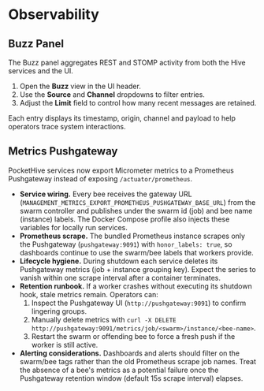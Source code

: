 # Observability

## Buzz Panel

The Buzz panel aggregates REST and STOMP activity from both the Hive services and the UI.

1. Open the **Buzz** view in the UI header.
2. Use the **Source** and **Channel** dropdowns to filter entries.
3. Adjust the **Limit** field to control how many recent messages are retained.

Each entry displays its timestamp, origin, channel and payload to help operators trace system interactions.

## Metrics Pushgateway

PocketHive services now export Micrometer metrics to a Prometheus Pushgateway instead of exposing `/actuator/prometheus`.

- **Service wiring.** Every bee receives the gateway URL (`MANAGEMENT_METRICS_EXPORT_PROMETHEUS_PUSHGATEWAY_BASE_URL`) from the swarm controller and publishes under the swarm id (job) and bee name (instance) labels. The Docker Compose profile also injects these variables for locally run services.
- **Prometheus scrape.** The bundled Prometheus instance scrapes only the Pushgateway (`pushgateway:9091`) with `honor_labels: true`, so dashboards continue to use the swarm/bee labels that workers provide.
- **Lifecycle hygiene.** During shutdown each service deletes its Pushgateway metrics (job + instance grouping key). Expect the series to vanish within one scrape interval after a container terminates.
- **Retention runbook.** If a worker crashes without executing its shutdown hook, stale metrics remain. Operators can:
  1. Inspect the Pushgateway UI (`http://pushgateway:9091`) to confirm lingering groups.
  2. Manually delete metrics with `curl -X DELETE http://pushgateway:9091/metrics/job/<swarm>/instance/<bee-name>`.
  3. Restart the swarm or offending bee to force a fresh push if the worker is still active.
- **Alerting considerations.** Dashboards and alerts should filter on the swarm/bee tags rather than the old Prometheus scrape job names. Treat the absence of a bee's metrics as a potential failure once the Pushgateway retention window (default 15s scrape interval) elapses.
